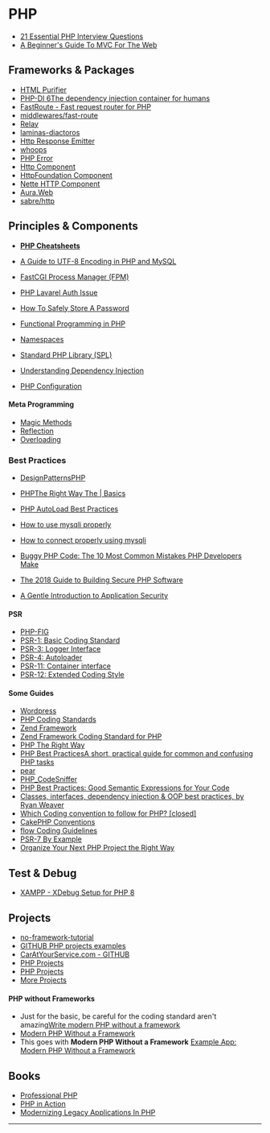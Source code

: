 PHP
=======================


- [21 Essential PHP Interview Questions](https://www.toptal.com/php/interview-questions)
- [A Beginner's Guide To MVC For The Web](https://blog.ircmaxell.com/2014/11/a-beginners-guide-to-mvc-for-web.html)

Frameworks & Packages
---------------------

- [HTML Purifier](http://htmlpurifier.org)
- [PHP-DI 6The dependency injection container for humans](https://php-di.org)
- [FastRoute - Fast request router for PHP](https://github.com/nikic/FastRoute)
- [middlewares/fast-route](https://github.com/middlewares/fast-route)
- [Relay](https://github.com/relayphp/Relay.Relay)
- [laminas-diactoros](https://docs.laminas.dev/laminas-diactoros/)
- [Http Response Emitter](https://github.com/narrowspark/http-emitter)
- [whoops](https://github.com/filp/whoops)
- [PHP Error](https://github.com/JosephLenton/PHP-Error)
- [Http Component](https://github.com/PatrickLouys/http)
- [HttpFoundation Component](https://github.com/symfony/http-foundation)
- [Nette HTTP Component](https://github.com/nette/http)
- [Aura.Web](https://github.com/auraphp/Aura.Web)
- [sabre/http](https://github.com/sabre-io/http)

Principles & Components
----------------------

- **[PHP Cheatsheets](https://phpcheatsheets.com)**

- [A Guide to UTF-8 Encoding in PHP and MySQL](https://www.toptal.com/php/a-utf-8-primer-for-php-and-mysql)


- [FastCGI Process Manager (FPM)](https://www.php.net/manual/en/install.fpm.php)
- [PHP Lavarel Auth Issue](https://stackoverflow.com/a/45603627/13903942)
- [How To Safely Store A Password](https://codahale.com/how-to-safely-store-a-password/)
- [Functional Programming in PHP](https://phptherightway.com/pages/Functional-Programming.html)
- [Namespaces](https://www.php.net/language.namespaces)
- [Standard PHP Library (SPL)](https://www.php.net/book.spl)
- [Understanding Dependency Injection](https://php-di.org/doc/understanding-di.html)
- [PHP Configuration](https://docs.php.earth/security/configuration/)

#### Meta Programming

- [Magic Methods ](https://www.php.net/language.oop5.magic)
- [Reflection](https://www.php.net/intro.reflection)
- [Overloading](https://www.php.net/language.oop5.overloading)



### Best Practices

- [DesignPatternsPHP](https://designpatternsphp.readthedocs.io/en/latest/README.html)
- [PHPThe Right Way The | Basics](https://phptherightway.com/pages/The-Basics.html)
- [PHP AutoLoad Best Practices](http://ditio.net/2008/11/13/php-autoload-best-practices/)
- [How to use mysqli properly](https://phpdelusions.net/mysqli)
- [How to connect properly using mysqli](https://phpdelusions.net/mysqli/mysqli_connect#error_handling)

- [Buggy PHP Code: The 10 Most Common Mistakes PHP Developers Make](https://www.toptal.com/php/10-most-common-mistakes-php-programmers-make)
- [The 2018 Guide to Building Secure PHP Software](https://paragonie.com/blog/2017/12/2018-guide-building-secure-php-software)
- [A Gentle Introduction to Application Security](https://paragonie.com/blog/2015/08/gentle-introduction-application-security)


#### **PSR**

- [PHP-FIG](https://www.php-fig.org)
- [PSR-1: Basic Coding Standard](https://www.php-fig.org/psr/psr-1/)
- [PSR-3: Logger Interface](https://www.php-fig.org/psr/psr-3/)
- [PSR-4: Autoloader](https://www.php-fig.org/psr/psr-4/)
- [PSR-11: Container interface](https://www.php-fig.org/psr/psr-11/)
- [PSR-12: Extended Coding Style ](https://www.php-fig.org/psr/psr-12/)

#### **Some Guides**

- [Wordpress](https://codex.wordpress.org/WordPress_Coding_Standards)
- [PHP Coding Standards](https://developer.wordpress.org/coding-standards/wordpress-coding-standards/php/)
- [Zend Framework](https://framework.zend.com/manual/1.12/en/manual.html)
- [Zend Framework Coding Standard for PHP](https://framework.zend.com/manual/1.12/en/coding-standard.html)
- [PHP The Right Way](https://phptherightway.com)
- [PHP Best PracticesA short, practical guide for common and confusing PHP tasks](https://phpbestpractices.org)
- [pear](https://pear.php.net/manual/en/standards.bestpractices.php)
- [PHP_CodeSniffer](https://pear.php.net/package/PHP_CodeSniffer)
- [PHP Best Practices: Good Semantic Expressions for Your Code](https://scientya.com/php-best-practices-good-semantic-expressions-for-your-code-91914202ddcf)
- [Classes, interfaces, dependency injection & OOP best practices, by Ryan Weaver](https://netgen.io/learn/php-workshops/best-practices-in-php)
- [Which Coding convention to follow for PHP? [closed]](https://stackoverflow.com/q/139427/13903942)
- [CakePHP Conventions](https://book.cakephp.org/4/en/intro/conventions.html)
- [flow Coding Guidelines](https://flowframework.readthedocs.io/en/stable/TheDefinitiveGuide/PartV/CodingGuideLines/index.html)
- [PSR-7 By Example](https://mwop.net/blog/2015-01-26-psr-7-by-example.html)
- [Organize Your Next PHP Project the Right Way](https://code.tutsplus.com/tutorials/organize-your-next-php-project-the-right-way--net-5873)


Test & Debug
----------------------


- [XAMPP - XDebug Setup for PHP 8](https://odan.github.io/2020/12/03/xampp-xdebug-setup-php8.html)


Projects
----------------------


- [no-framework-tutorial](https://github.com/PatrickLouys/no-framework-tutorial)
- [GITHUB PHP projects examples](https://github.com/topics/php-project-example)
- [CarAtYourService.com - GITHUB](https://github.com/Hritik21/CarAtYourService.com)
- [PHP Projects](https://code-projects.org/c/languages/project/phpprojects/)
- [PHP Projects](https://www.phptpoint.com/projects/erp-system-project-in-php-free-download/)
- [More Projects](https://download.code-projects.org/details/97b61777-5089-4b4f-841f-10e10be5859e)

#### PHP without Frameworks

- Just for the basic, be careful for the coding standard aren't amazing[Write modern PHP without a framework](https://codeburst.io/write-modern-php-without-framework-d244d8ca2b50)
- [Modern PHP Without a Framework](https://kevinsmith.io/modern-php-without-a-framework/)
- This goes with **Modern PHP Without a Framework** [Example App: Modern PHP Without a Framework](https://github.com/kevinsmith/no-framework)

Books
-----

- [Professional PHP](https://patricklouys.com/professional-php/)
- [PHP in Action](https://www.manning.com/books/php-in-action)
- [Modernizing Legacy Applications In PHP](https://leanpub.com/mlaphp)
-----------------------------------------------------------------------------------------------------
